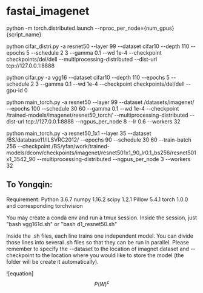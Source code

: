 # fastai_imagenet

python -m torch.distributed.launch --nproc_per_node={num_gpus} {script_name}

python cifar_distri.py -a resnet50 --layer 99 --dataset cifar10 --depth 110 --epochs 5 --schedule 2 3 --gamma 0.1 --wd 1e-4 --checkpoint checkpoints/del/dell --multiprocessing-distributed  --dist-url tcp://127.0.0.1:8888

python cifar.py -a vgg16 --dataset cifar10 --depth 110 --epochs 5 --schedule 2 3 --gamma 0.1 --wd 1e-4 --checkpoint checkpoints/del/dell --gpu-id 0

python main_torch.py -a resnet50 --layer 99 --dataset /datasets/imagenet/ --epochs 100 --schedule 30 60 --gamma 0.1 --wd 1e-4 --checkpoint /trained-models/imagenet/resnet50_torch/ --multiprocessing-distributed  --dist-url tcp://127.0.0.1:8888 --ngpus_per_node 8 --lr 0.6 --workers 32

python main_torch.py -a resnet50_1x1 --layer 35 --dataset /BS/database11/ILSVRC2012/ --epochs 90 --schedule 30 60 --train-batch 256 --checkpoint /BS/yfan/work/trained-models/dconv/checkpoints/imagenet/resnet501x1_90_lr0.1_bs256/resnet501x1_3542_90 --multiprocessing-distributed --ngpus_per_node 3 --workers 32

## To Yongqin:
Requirement:
Python 3.6.7
numpy 1.16.2
scipy 1.2.1
Pillow 5.4.1
torch 1.0.0 and corresponding torchvision

You may create a conda env and run a tmux session. Inside the session, just "bash vgg161d.sh" or "bash d1_resnet50.sh"

Inside the .sh files, each line trains one independent model. You can divide those lines into several .sh files so that they can be run in parallel. Please remember to specify the --dataset to the location of imagnet dataset and --checkpoint to the location where you would like to store the model (the folder will be create it automatically).


![equation]$$P(W)^c$$
